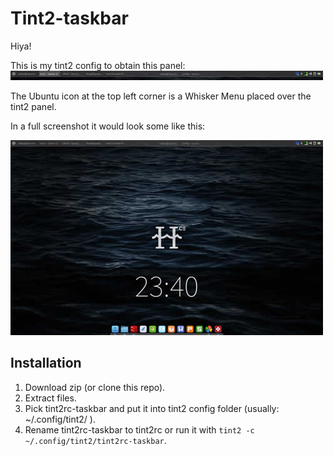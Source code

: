 # Tint2-taskbar

Hiya!

This is my tint2 config to obtain this panel:
[![tint2-menu](preview_peq.jpg)](https://raw.githubusercontent.com/ramingar/tint2-taskbar/master/preview.jpg)


The Ubuntu icon at the top left corner is a Whisker Menu placed over the tint2 panel.

In a full screenshot it would look some like this:

[![screenshot](E2_064_peq.jpg)](https://raw.githubusercontent.com/ramingar/tint2-taskbar/master/E2_064.jpg)


## Installation
1. Download zip (or clone this repo).
2. Extract files.
3. Pick tint2rc-taskbar and put it into tint2 config folder (usually: ~/.config/tint2/ ).
4. Rename tint2rc-taskbar to tint2rc or run it with `tint2 -c ~/.config/tint2/tint2rc-taskbar`.